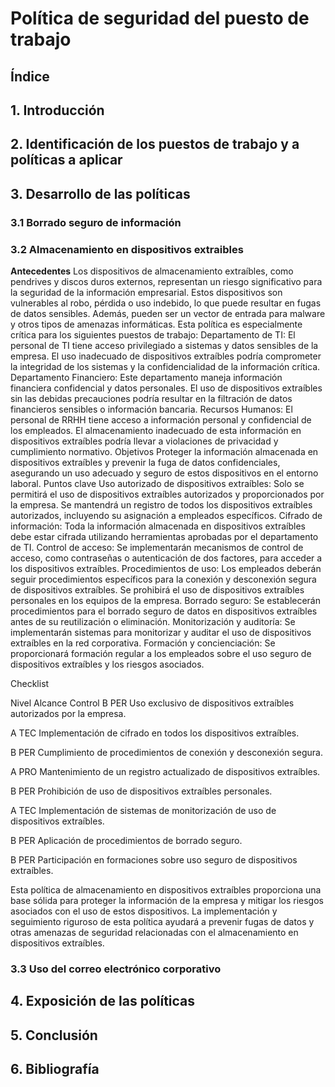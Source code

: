 # Política de seguridad del puesto de trabajo

## Índice

## 1. Introducción

## 2. Identificación de los puestos de trabajo y a políticas a aplicar

## 3. Desarrollo de las políticas

### 3.1 Borrado seguro de información

### 3.2 Almacenamiento en dispositivos extraibles

**Antecedentes**
Los dispositivos de almacenamiento extraíbles, como pendrives y discos duros externos, representan un riesgo significativo para la seguridad de la información empresarial. Estos dispositivos son vulnerables al robo, pérdida o uso indebido, lo que puede resultar en fugas de datos sensibles. Además, pueden ser un vector de entrada para malware y otros tipos de amenazas informáticas.
Esta política es especialmente crítica para los siguientes puestos de trabajo:
Departamento de TI: El personal de TI tiene acceso privilegiado a sistemas y datos sensibles de la empresa. El uso inadecuado de dispositivos extraíbles podría comprometer la integridad de los sistemas y la confidencialidad de la información crítica.
Departamento Financiero: Este departamento maneja información financiera confidencial y datos personales. El uso de dispositivos extraíbles sin las debidas precauciones podría resultar en la filtración de datos financieros sensibles o información bancaria.
Recursos Humanos: El personal de RRHH tiene acceso a información personal y confidencial de los empleados. El almacenamiento inadecuado de esta información en dispositivos extraíbles podría llevar a violaciones de privacidad y cumplimiento normativo.
Objetivos
Proteger la información almacenada en dispositivos extraíbles y prevenir la fuga de datos confidenciales, asegurando un uso adecuado y seguro de estos dispositivos en el entorno laboral.
Puntos clave
Uso autorizado de dispositivos extraíbles:
Solo se permitirá el uso de dispositivos extraíbles autorizados y proporcionados por la empresa.
Se mantendrá un registro de todos los dispositivos extraíbles autorizados, incluyendo su asignación a empleados específicos.
Cifrado de información:
Toda la información almacenada en dispositivos extraíbles debe estar cifrada utilizando herramientas aprobadas por el departamento de TI.
Control de acceso:
Se implementarán mecanismos de control de acceso, como contraseñas o autenticación de dos factores, para acceder a los dispositivos extraíbles.
Procedimientos de uso:
Los empleados deberán seguir procedimientos específicos para la conexión y desconexión segura de dispositivos extraíbles.
Se prohibirá el uso de dispositivos extraíbles personales en los equipos de la empresa.
Borrado seguro:
Se establecerán procedimientos para el borrado seguro de datos en dispositivos extraíbles antes de su reutilización o eliminación.
Monitorización y auditoría:
Se implementarán sistemas para monitorizar y auditar el uso de dispositivos extraíbles en la red corporativa.
Formación y concienciación:
Se proporcionará formación regular a los empleados sobre el uso seguro de dispositivos extraíbles y los riesgos asociados.






Checklist

Nivel
Alcance
Control
B
PER
Uso exclusivo de dispositivos extraíbles autorizados por la empresa.


A
TEC
Implementación de cifrado en todos los dispositivos extraíbles.


B
PER
Cumplimiento de procedimientos de conexión y desconexión segura.


A
PRO
Mantenimiento de un registro actualizado de dispositivos extraíbles.


B
PER
Prohibición de uso de dispositivos extraíbles personales.


A
TEC
Implementación de sistemas de monitorización de uso de dispositivos extraíbles.


B
PER
Aplicación de procedimientos de borrado seguro.


B
PER
Participación en formaciones sobre uso seguro de dispositivos extraíbles.




Esta política de almacenamiento en dispositivos extraíbles proporciona una base sólida para proteger la información de la empresa y mitigar los riesgos asociados con el uso de estos dispositivos. La implementación y seguimiento riguroso de esta política ayudará a prevenir fugas de datos y otras amenazas de seguridad relacionadas con el almacenamiento en dispositivos extraíbles.


### 3.3 Uso del correo electrónico corporativo

## 4. Exposición de las políticas

## 5. Conclusión

## 6. Bibliografía